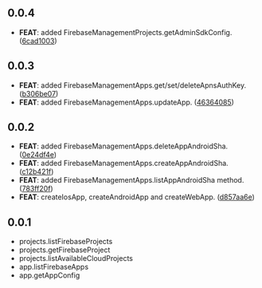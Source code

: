 ## 0.0.4

 - **FEAT**: added FirebaseManagementProjects.getAdminSdkConfig. ([6cad1003](https://github.com/appsup-dart/firebase_management/commit/6cad10032277408ce88890ad4785ae168ceed8fe))

## 0.0.3

 - **FEAT**: added FirebaseManagementApps.get/set/deleteApnsAuthKey. ([b306be07](https://github.com/appsup-dart/firebase_management/commit/b306be078d9e55bd5931fd996fbc3d1a83e5adb5))
 - **FEAT**: added FirebaseManagementApps.updateApp. ([46364085](https://github.com/appsup-dart/firebase_management/commit/4636408539894f9db02b997ac2a9833ea0c4efe4))

## 0.0.2

 - **FEAT**: added FirebaseManagementApps.deleteAppAndroidSha. ([0e24df4e](https://github.com/appsup-dart/firebase_management/commit/0e24df4eb19cbd189eedbc818ebf5a3b5558d03c))
 - **FEAT**: added FirebaseManagementApps.createAppAndroidSha. ([c12b421f](https://github.com/appsup-dart/firebase_management/commit/c12b421f9e560edfe25e1f00445441e6009f74ec))
 - **FEAT**: added FirebaseManagementApps.listAppAndroidSha method. ([783ff20f](https://github.com/appsup-dart/firebase_management/commit/783ff20f34a6daa90d3c0e47fd5e81a16a73e768))
 - **FEAT**: createIosApp, createAndroidApp and createWebApp. ([d857aa6e](https://github.com/appsup-dart/firebase_management/commit/d857aa6e7ecd17094a3affe3ed1813a7223f6da7))

## 0.0.1

- projects.listFirebaseProjects
- projects.getFirebaseProject
- projects.listAvailableCloudProjects
- app.listFirebaseApps
- app.getAppConfig
